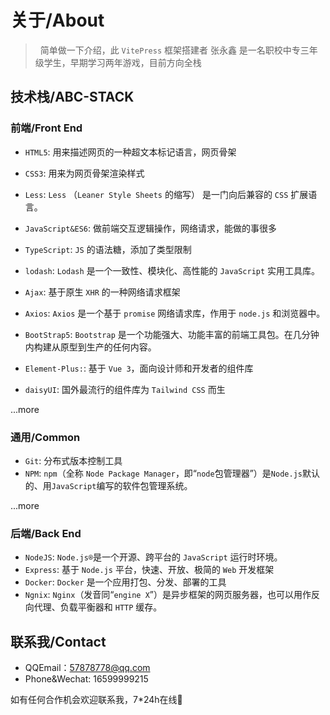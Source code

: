 # 关于/About

> &nbsp;&nbsp;简单做一下介绍，此 `VitePress` 框架搭建者 张永鑫 是一名职校中专三年级学生，早期学习两年游戏，目前方向全栈

## 技术栈/ABC-STACK

### 前端/Front End

- `HTML5`: 用来描述网页的一种超文本标记语言，网页骨架

- `CSS3`: 用来为网页骨架渲染样式
- `Less`: `Less` （`Leaner Style Sheets` 的缩写） 是一门向后兼容的 `CSS` 扩展语言。

- `JavaScript&ES6`: 做前端交互逻辑操作，网络请求，能做的事很多
- `TypeScript`: `JS` 的语法糖，添加了类型限制
- `lodash`: `Lodash` 是一个一致性、模块化、高性能的 `JavaScript` 实用工具库。

- `Ajax`: 基于原生 `XHR` 的一种网络请求框架
- `Axios`: `Axios` 是一个基于 `promise` 网络请求库，作用于 `node.js` 和浏览器中。

- `BootStrap5`: `Bootstrap` 是一个功能强大、功能丰富的前端工具包。在几分钟内构建从原型到生产的任何内容。
- `Element-Plus:`: 基于 `Vue 3`，面向设计师和开发者的组件库
- `daisyUI`: 国外最流行的组件库为 `Tailwind CSS` 而生

...more

### 通用/Common

- `Git`: 分布式版本控制工具
- `NPM`: `npm`（全称 `Node Package Manager`，即“`node`包管理器”）是`Node.js`默认的、用`JavaScript`编写的软件包管理系统。

...more

### 后端/Back End

- `NodeJS`: `Node.js®`是一个开源、跨平台的 `JavaScript` 运行时环境。
- `Express`: 基于 `Node.js` 平台，快速、开放、极简的 `Web` 开发框架
- `Docker`: `Docker` 是一个应用打包、分发、部署的工具
- `Ngnix`: `Nginx`（发音同“`engine X`”）是异步框架的网页服务器，也可以用作反向代理、负载平衡器和 `HTTP` 缓存。

## 联系我/Contact

- QQEmail：57878778@qq.com
- Phone&Wechat: 16599999215

如有任何合作机会欢迎联系我，7\*24h在线👏
